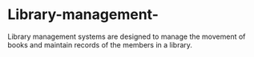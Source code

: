 # Library-management-
Library management systems are designed to manage the movement of books and maintain records of the members in a library.
